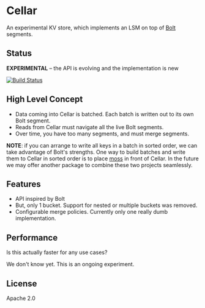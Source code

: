 # Cellar

An experimental KV store, which implements an LSM on top of [Bolt](https://github.com/boltdb/bolt) segments.

## Status

**EXPERIMENTAL** – the API is evolving and the implementation is new

[![Build Status](https://travis-ci.org/couchbaselabs/cellar.svg?branch=master)](https://travis-ci.org/couchbaselabs/cellar)

## High Level Concept

- Data coming into Cellar is batched.  Each batch is written out to its own Bolt segment.
- Reads from Cellar must navigate all the live Bolt segments.
- Over time, you have too many segments, and must merge segments.

**NOTE**: if you can arrange to write all keys in a batch in sorted order, we can take advantage of Bolt's strengths.  One way to build batches and write them to Cellar in sorted order is to place [moss](https://github.com/couchbase/moss) in front of Cellar.  In the future we may offer another package to combine these two projects seamlessly.

## Features

- API inspired by Bolt
- But, only 1 bucket.  Support for nested or multiple buckets was removed.
- Configurable merge policies.  Currently only one really dumb implementation.

## Performance

Is this actually faster for any use cases?

We don't know yet.  This is an ongoing experiment.

## License

Apache 2.0
